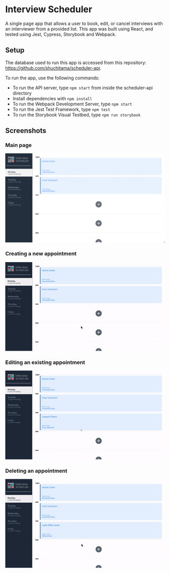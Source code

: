 # Interview Scheduler

A single page app that allows a user to book, edit, or cancel interviews with an interviewer from a provided list. This app was built using React, and tested using Jest, Cypress, Storybook and Webpack.

## Setup

The database used to run this app is accessed from this repository: https://github.com/shuchitama/scheduler-api.

To run the app, use the following commands:

- To run the API server, type `npm start` from inside the scheduler-api directory
- Install dependencies with `npm install`
- To run the Webpack Development Server, type `npm start`
- To run the Jest Test Framework, type `npm test`
- To run the Storybook Visual Testbed, type `npm run storybook`

## Screenshots

### Main page

!["Main page"](https://github.com/shuchitama/scheduler/blob/master/docs/main_view.png?raw=true)

### Creating a new appointment

!["Creating a new appointment"](https://github.com/shuchitama/scheduler/blob/master/docs/book.gif?raw=true)

### Editing an existing appointment

!["Editing an appointment"](https://github.com/shuchitama/scheduler/blob/master/docs/edit.gif?raw=true)

### Deleting an appointment

!["Deleting an appointment"](https://github.com/shuchitama/scheduler/blob/master/docs/delete.gif?raw=true)
